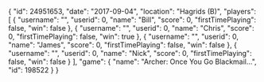 {
  "id": 24951653,
  "date": "2017-09-04",
  "location": "Hagrids (B)",
  "players": [
    {
      "username": "",
      "userid": 0,
      "name": "Bill",
      "score": 0,
      "firstTimePlaying": false,
      "win": false
    },
    {
      "username": "",
      "userid": 0,
      "name": "Chris",
      "score": 0,
      "firstTimePlaying": false,
      "win": true
    },
    {
      "username": "",
      "userid": 0,
      "name": "James",
      "score": 0,
      "firstTimePlaying": false,
      "win": false
    },
    {
      "username": "",
      "userid": 0,
      "name": "Nick",
      "score": 0,
      "firstTimePlaying": false,
      "win": false
    }
  ],
  "game": {
    "name": "Archer: Once You Go Blackmail...",
    "id": 198522
  }
}
